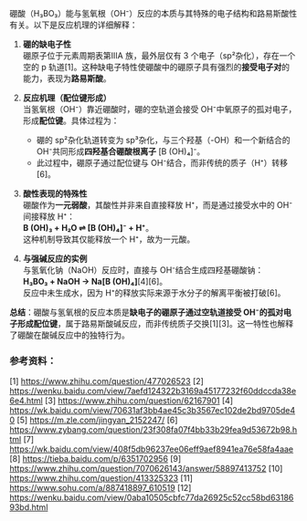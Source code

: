 硼酸（H₃BO₃）能与氢氧根（OH⁻）反应的本质与其特殊的电子结构和路易斯酸性有关。以下是反应机理的详细解释：
1. **硼的缺电子性**  
   硼原子位于元素周期表第ⅢA 族，最外层仅有 3 个电子（sp²杂化），存在一个空的 p 轨道[1]。这种缺电子特性使硼酸中的硼原子具有强烈的**接受电子对**的能力，表现为**路易斯酸**。

2. **反应机理（配位键形成）**  
   当氢氧根（OH⁻）靠近硼酸时，硼的空轨道会接受 OH⁻中氧原子的孤对电子，形成**配位键**。具体过程为：  
   - 硼的 sp²杂化轨道转变为 sp³杂化，与三个羟基（-OH）和一个新结合的 OH⁻共同形成**四羟基合硼酸根离子** [B (OH)₄]⁻。  
   - 此过程中，硼原子通过配位键与 OH⁻结合，而非传统的质子（H⁺）转移[6]。

3. **酸性表现的特殊性**  
   硼酸作为**一元弱酸**，其酸性并非来自直接释放 H⁺，而是通过接受水中的 OH⁻间接释放 H⁺：  
   **B (OH)₃ + H₂O ⇌ [B (OH)₄]⁻ + H⁺**。  
   这种机制导致其仅能释放一个 H⁺，故为一元酸。

4. **与强碱反应的实例**  
   与氢氧化钠（NaOH）反应时，直接与 OH⁻结合生成四羟基硼酸钠：  
   **H₃BO₃ + NaOH → Na[B (OH)₄]**[4][6]。  
   反应中未生成水，因为 H⁺的释放实际来源于水分子的解离平衡被打破[6]。

**总结**：硼酸与氢氧根的反应本质是**缺电子的硼原子通过空轨道接受 OH⁻的孤对电子形成配位键**，属于路易斯酸碱反应，而非传统质子交换[1][3]。这一特性也解释了硼酸在酸碱反应中的独特行为。
### 参考资料：
[1] https://www.zhihu.com/question/477026523
[2] https://wenku.baidu.com/view/7aefd124322b3169a45177232f60ddccda38e6e4.html
[3] https://www.zhihu.com/question/62167901
[4] https://wk.baidu.com/view/70631af3bb4ae45c3b3567ec102de2bd9705de40
[5] https://m.zle.com/jingyan_2152247/
[6] https://www.zybang.com/question/23f308fa07f4bb33b29fea9d53672b98.html
[7] https://wk.baidu.com/view/408f5db96237ee06eff9aef8941ea76e58fa4aae
[8] https://tieba.baidu.com/p/6351702956
[9] https://www.zhihu.com/question/7070626143/answer/58897413752
[10] https://www.zhihu.com/question/413325323
[11] https://www.sohu.com/a/887418897_610519
[12] https://wenku.baidu.com/view/0aba10505cbfc77da26925c52cc58bd6318693bd.html